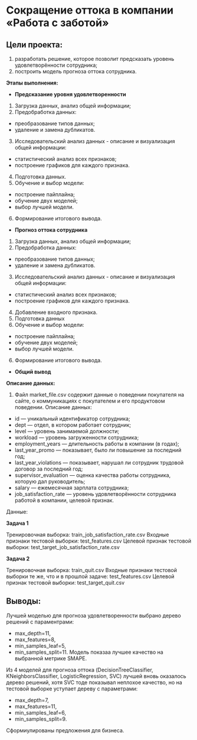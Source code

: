 # Сокращение оттока в компании «Работа с заботой»

## Цели проекта:
1. разработать решение, которое позволит предсказать уровень удовлетворённости сотрудника; 
2. построить модель прогноза оттока сотрудника.

<b>Этапы выполнения:</b> 

+ <b>Предсказание уровня удовлетворенности</b> 
1. Загрузка данных, анализ общей информации;
2. Предобработка данных: 
* преобразование типов данных;
* удаление и замена дубликатов.
3. Исследовательский анализ данных - описание и визуализация общей информации:
* статистический анализ всех признаков;
* построение графиков для каждого признака.
4. Подготовка данных.
5. Обучение и выбор модели:
* построение пайплайна;
* обучение двух моделей;
* выбор лучшей модели.
6. Формирование итогового вывода. 

+ <b>Прогноз оттока сотрудника</b> 
1. Загрузка данных, анализ общей информации;
2. Предобработка данных: 
* преобразование типов данных;
* удаление и замена дубликатов.
3. Исследовательский анализ данных - описание и визуализация общей информации:
* статистический анализ всех признаков;
* построение графиков для каждого признака.
4. Добавление входного признака.
5. Подготовка данных
6. Обучение и выбор модели:
* построение пайплайна;
* обучение двух моделей;
* выбор лучшей модели.
6. Формирование итогового вывода.

+ <b>Общий вывод</b> 

<b>Описание данных:</b> 
1.	Файл market_file.csv содержит данные о поведении покупателя на сайте, о коммуникациях с покупателем и его продуктовом поведении.
Описание данных: 
*	id — уникальный идентификатор сотрудника;
*	dept — отдел, в котором работает сотрудник;
*	level — уровень занимаемой должности;
*	workload — уровень загруженности сотрудника;
*	employment_years — длительность работы в компании (в годах);
*	last_year_promo — показывает, было ли повышение за последний год;
*	last_year_violations — показывает, нарушал ли сотрудник трудовой договор за последний год;
*	supervisor_evaluation — оценка качества работы сотрудника, которую дал руководитель;
*	salary — ежемесячная зарплата сотрудника;
*	job_satisfaction_rate — уровень удовлетворённости сотрудника работой в компании, целевой признак.

Данные:

<b>Задача 1</b> 

Тренировочная выборка:
train_job_satisfaction_rate.csv
Входные признаки тестовой выборки:
test_features.csv
Целевой признак тестовой выборки:
test_target_job_satisfaction_rate.csv

<b>Задача 2</b> 

Тренировочная выборка:
train_quit.csv
Входные признаки тестовой выборки те же, что и в прошлой задаче:
test_features.csv
Целевой признак тестовой выборки:
test_target_quit.csv


## Выводы:

Лучшей моделью для прогноза удовлетворенности выбрано дерево решений с параментрами:
* max_depth=11,
* max_features=8,
* min_samples_leaf=5,
* min_samples_split=11.
Модель показаа лучшее качество на выбранной метрике SMAPE.

Из 4 моделей для прогноза оттока (DecisionTreeClassifier, KNeighborsClassifier, LogisticRegression, SVC) лучшей вновь оказалось дерево решений, хотя SVC тоде показывал неплохое качество, но на тестовой выборке уступает дереву с параметрами:
* max_depth=7,
* max_features=11,
* min_samples_leaf=6,
* min_samples_split=9.

Сформиулированы предложения для бизнеса. 

